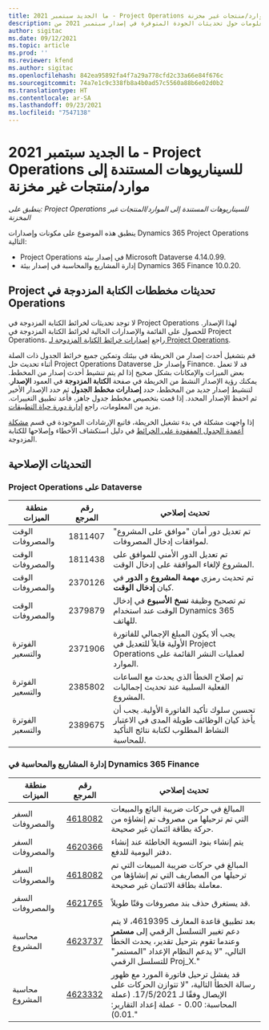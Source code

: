 ```yaml
---
title: ما الجديد سبتمبر 2021 - Project Operations للسيناريوهات المستندة إلى موارد/منتجات غير مخزنة
description: يوفر هذا الموضوع معلومات حول تحديثات الجودة المتوفرة في إصدار سبتمبر 2021 من Project Operations للسيناريوهات المستندة إلى الموارد/غير المخزنة.
author: sigitac
ms.date: 09/12/2021
ms.topic: article
ms.prod: ''
ms.reviewer: kfend
ms.author: sigitac
ms.openlocfilehash: 842ea95892fa4f7a29a778cfd2c33a66e84f676c
ms.sourcegitcommit: 74a7e1c9c338fb8a4b0ad57c5560a88b6e02d0b2
ms.translationtype: HT
ms.contentlocale: ar-SA
ms.lasthandoff: 09/23/2021
ms.locfileid: "7547138"
---
```

# <a name="whats-new-september-2021---project-operations-for-resourcenon-stocked-based-scenarios"></a>ما الجديد سبتمبر 2021 - Project Operations للسيناريوهات المستندة إلى موارد/منتجات غير مخزنة

*ينطبق على: Project Operations للسيناريوهات المستندة إلى الموارد/المنتجات غير المخزنة‬*

ينطبق هذه الموضوع على مكونات وإصدارات Dynamics 365 Project Operations التالية:

   -  Project Operations في إصدار بيئة Microsoft Dataverse  4.14.0.99.
   - إدارة المشاريع والمحاسبة في إصدار بيئة Dynamics 365 Finance  10.0.20.

## <a name="project-operations-dual-write-maps-updates"></a>تحديثات مخططات ‏‫الكتابة المزدوجة في Project Operations

لا توجد تحديثات لخرائط الكتابة المزدوجة في Project Operations لهذا الإصدار. للحصول على القائمة والإصدارات الحالية لخرائط الكتابة المزدوجة في Project Operations، راجع [إصدارات خرائط الكتابة المزدوجة لـ Project Operations](../environment/resource-dual-write-maps.md).

قم بتشغيل أحدث إصدار من الخريطة في بيئتك وتمكين جميع خرائط الجدول ذات الصلة أثناء تحديث حل Project Operations Dataverse وإصدار حل Finance. قد لا تعمل بعض الميزات والإمكانات بشكل صحيح إذا لم يتم تنشيط أحدث إصدار من المخطط. يمكنك رؤية الإصدار النشط من الخريطة في صفحة **الكتابة المزدوجة** في العمود **الإصدار**. لتنشيط إصدار جديد من المخطط، حدد **إصدارات مخطط الجدول** ثم حدد الإصدار الأخير ثم احفظ الإصدار المحدد. إذا قمت بتخصيص مخطط جدول جاهز، فأعد تطبيق التغييرات. مزيد من المعلومات، راجع [إدارة دورة حياة التطبيقات](/dynamics365/fin-ops-core/dev-itpro/data-entities/dual-write/app-lifecycle-management).

إذا واجهت مشكلة في بدء تشغيل الخريطة، فاتبع الإرشادات الموجودة في قسم [مشكلة أعمدة الجدول المفقودة على الخرائط](/dynamics365/fin-ops-core/dev-itpro/data-entities/dual-write/dual-write-troubleshooting-finops-upgrades#missing-table-columns-issue-on-maps) في دليل استكشاف الأخطاء وإصلاحها للكتابة المزدوجة.

## <a name="quality-updates"></a>التحديثات الإصلاحية

### <a name="project-operations-on-dataverse"></a>Project Operations على Dataverse

| **منطقة الميزات** | **رقم المرجع** | **تحديث إصلاحي** |
| --- | --- | --- |
| الوقت والمصروفات | 1811407 | تم تعديل دور أمان "موافق على المشروع" لموافقات إدخال المصروفات. |
| الوقت والمصروفات | 1811438 | تم تعديل الدور الأمني للموافق على المشروع لإلغاء الموافقة على إدخال الوقت. |
| الوقت والمصروفات | 2370126 | تم تحديث رمزي **مهمة المشروع** و **الدور** في كيان **إدخال الوقت**. |
| الوقت والمصروفات | 2379879 | تم تصحيح وظيفة **نسخ الأسبوع** في إدخال الوقت عند استخدام Dynamics 365 للهاتف. |
| الفوترة والتسعير | 2371906 | يجب ألا يكون المبلغ الإجمالي للفاتورة الأولية قابلاً للتعديل في Project Operations لعمليات النشر القائمة على الموارد. |
| الفوترة والتسعير | 2385802 | تم إصلاح الخطأ الذي يحدث مع الساعات الفعلية السلبية عند تحديث إجماليات المشروع. |
| الفوترة والتسعير | 2389675 | تحسين سلوك تأكيد الفاتورة الأولية. يجب أن يأخذ كيان الوظائف طويلة المدى في الاعتبار النشاط المطلوب لكتابة نتائج التأكيد للمحاسبة. |

### <a name="project-management-and-accounting-in-dynamics-365-finance"></a>إدارة المشاريع والمحاسبة في Dynamics 365 Finance

| منطقة الميزات | رقم المرجع | تحديث إصلاحي |
| --- | --- | --- |
| السفر والمصروفات | [4618082](https://fix.lcs.dynamics.com/Issue/Details?kb=4618082&amp;bugId=583101&amp;dbType=3&amp;qc=9c85ac8ca1e5e9cd07fac9e9aa2cb0914724e28b86ad3339dacf7741f554c605) | المبالغ في حركات ضريبة البائع والمبيعات التي تم ترحيلها من مصروف تم إنشاؤه من حركة بطاقة ائتمان غير صحيحة. |
| السفر والمصروفات | [4620366](https://fix.lcs.dynamics.com/Issue/Details?kb=4620366&amp;bugId=579485&amp;dbType=3&amp;qc=e864789bd95505ea624c537d585bf113c2de60b97c88439d44693dbd85aa8e92) | يتم إنشاء بنود التسوية الخاطئة عند إنشاء دفتر اليومية للدفع. |
| السفر والمصروفات | [4618082](https://fix.lcs.dynamics.com/Issue/Details?kb=4618082&amp;bugId=583101&amp;dbType=3&amp;qc=9c85ac8ca1e5e9cd07fac9e9aa2cb0914724e28b86ad3339dacf7741f554c605) | المبالغ في حركات ضريبة المبيعات التي تم ترحيلها من المصاريف التي تم إنشاؤها من معاملة بطاقة الائتمان غير صحيحة. |
| السفر والمصروفات | [4621765](https://fix.lcs.dynamics.com/Issue/Details?kb=4621765&amp;bugId=587306&amp;dbType=3&amp;qc=6fbfad0123d4e95eaf8d5a5a2f6c354577c991b7905c852ab02d1f94e728a876) | قد يستغرق حذف بند مصروفات وقتًا طويلاً. |
| محاسبة المشروع | [4623737](https://fix.lcs.dynamics.com/Issue/Details?kb=4623737&amp;bugId=598109&amp;dbType=3&amp;qc=4101fc5865201e21815299f2ff11ae46d5d5370510868df86c25ee09a8ca1a0c) | بعد تطبيق قاعدة المعارف 4619395، لا يتم دعم تغيير التسلسل الرقمي إلى **مستمر** وعندما تقوم بترحيل تقدير، يحدث الخطأ التالي، "لا يدعم النظام الإعداد "المستمر" للتسلسل الرقمي Proj_X." |
| محاسبة المشروع | [4623332](https://fix.lcs.dynamics.com/Issue/Details?kb=4623332&amp;bugId=586034&amp;dbType=3&amp;qc=2f64bb1977c4a9c9dd2ce9de7e72230b86eca14b6295c5bbfb614ea97ad81caf) | قد يفشل ترحيل فاتورة المورد مع ظهور رسالة الخطأ التالية، "لا تتوازن الحركات على الإيصال وفقًا لـ 17/5/2021. (عملة المحاسبة: 0.00 - عملة إعداد التقارير: 0.01)." |
